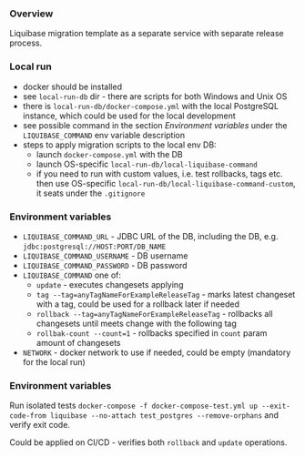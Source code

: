 ### Overview ###

Liquibase migration template as a separate service with separate release process.

### Local run ###

- docker should be installed
- see `local-run-db` dir - there are scripts for both Windows and Unix OS
- there is `local-run-db/docker-compose.yml` with the local PostgreSQL instance, which could be used for the local development
- see possible command in the section _Environment variables_ under the `LIQUIBASE_COMMAND` env variable description
- steps to apply migration scripts to the local env DB:
    - launch `docker-compose.yml` with the DB
    - launch OS-specific `local-run-db/local-liquibase-command`
    - if you need to run with custom values, i.e. test rollbacks, tags etc. then
      use OS-specific `local-run-db/local-liquibase-command-custom`, it seats under the `.gitignore`

### Environment variables ###

- `LIQUIBASE_COMMAND_URL` - JDBC URL of the DB, including the DB, e.g. `jdbc:postgresql://HOST:PORT/DB_NAME`
- `LIQUIBASE_COMMAND_USERNAME` - DB username
- `LIQUIBASE_COMMAND_PASSWORD` - DB password
- `LIQUIBASE_COMMAND` one of:
    - `update` - executes changesets applying
    - `tag --tag=anyTagNameForExampleReleaseTag` - marks latest changeset with a tag, could be used for a rollback later if needed
    - `rollback --tag=anyTagNameForExampleReleaseTag` - rollbacks all changesets until meets change with the following tag
    - `rollbak-count --count=1` - rollbacks specified in `count` param amount of changesets
- `NETWORK` - docker network to use if needed, could be empty (mandatory for the local run)

### Environment variables ###
Run isolated tests `docker-compose -f docker-compose-test.yml up --exit-code-from liquibase --no-attach test_postgres --remove-orphans` and verify exit code.

Could be applied on CI/CD - verifies both `rollback` and `update` operations.